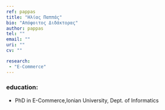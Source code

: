 ```yaml
---
ref: pappas
title: "Ηλίας Παππάς"
bio: "Απόφοιτος Διδάκτορας"
author: pappas
tel: ""
email: ""
uri: ""
cv: ""

research:
 - "E-Commerce"
---
```


### education:
 - PhD in E-Commerce,Ionian University, Dept. of Informatics

